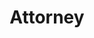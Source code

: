﻿---
name: Victoria McDowell
title: Attorney
email: victoria@thetexaslawdog.com
title2: 
mda: FALSE
---

